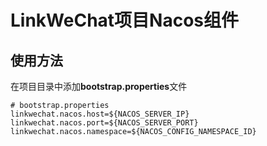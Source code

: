 # LinkWeChat项目Nacos组件

## 使用方法

在项目目录中添加**bootstrap.properties**文件

```properties
# bootstrap.properties
linkwechat.nacos.host=${NACOS_SERVER_IP}
linkwechat.nacos.port=${NACOS_SERVER_PORT}
linkwechat.nacos.namespace=${NACOS_CONFIG_NAMESPACE_ID}

```